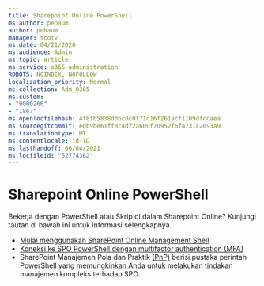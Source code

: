```yaml
---
title: Sharepoint Online PowerShell
ms.author: pebaum
author: pebaum
manager: scotv
ms.date: 04/21/2020
ms.audience: Admin
ms.topic: article
ms.service: o365-administration
ROBOTS: NOINDEX, NOFOLLOW
localization_priority: Normal
ms.collection: Adm_O365
ms.custom:
- "9000266"
- "1867"
ms.openlocfilehash: 4f8fb5838dd6c0c0f71c16f261acf1109dfcdaea
ms.sourcegitcommit: edb9be61ff8c4df2a600f70952f6fa731c2093a9
ms.translationtype: MT
ms.contentlocale: id-ID
ms.lasthandoff: 06/04/2021
ms.locfileid: "52774362"
---
```

# <a name="sharepoint-online-powershell"></a>Sharepoint Online PowerShell

Bekerja dengan PowerShell atau Skrip di dalam Sharepoint Online? Kunjungi tautan di bawah ini untuk informasi selengkapnya.
- [Mulai menggunakan SharePoint Online Management Shell](/powershell/sharepoint/sharepoint-online/connect-sharepoint-online?view=sharepoint-ps)
- [Koneksi ke SPO PowerShell dengan multifactor authentication (MFA)](/powershell/sharepoint/sharepoint-online/connect-sharepoint-online?view=sharepoint-ps#to-connect-with-multifactor-authentication-mfa)
- SharePoint Manajemen Pola dan Praktik [(PnP)](/powershell/sharepoint/sharepoint-pnp/sharepoint-pnp-cmdlets?view=sharepoint-ps) berisi pustaka perintah PowerShell yang memungkinkan Anda untuk melakukan tindakan manajemen kompleks terhadap SPO.
